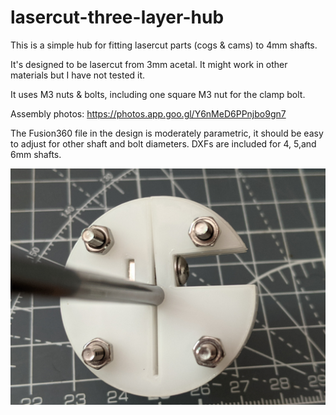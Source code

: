 # lasercut-three-layer-hub

This is a simple hub for fitting lasercut parts (cogs & cams) to 4mm shafts.

It's designed to be lasercut from 3mm acetal. It might work in other materials but I have not tested it.

It uses M3 nuts & bolts, including one square M3 nut for the clamp bolt.

Assembly photos: https://photos.app.goo.gl/Y6nMeD6PPnjbo9gn7

The Fusion360 file in the design is moderately parametric, it should be easy to adjust
for other shaft and bolt diameters. DXFs are included for 4, 5,and 6mm shafts.

![hub](4mm_assembled_hub.jpg)

